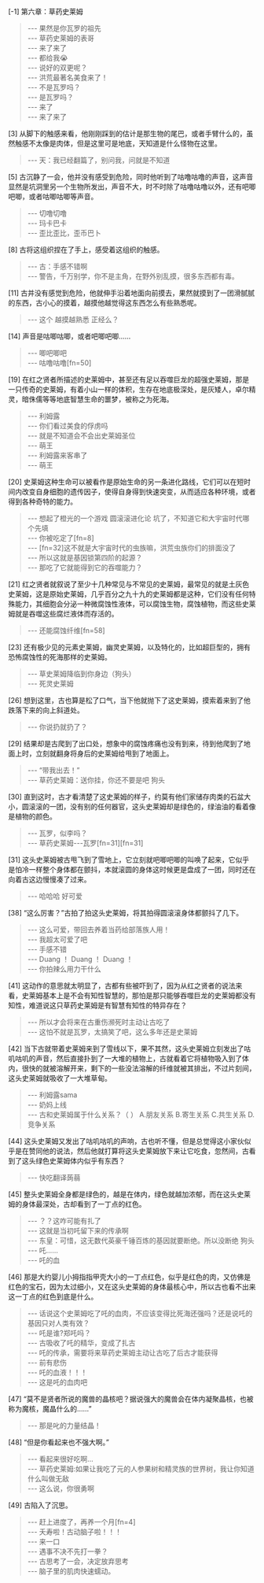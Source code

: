 
[-1] 第六章：草药史莱姆
>--- 果然是你瓦罗的祖先<br>
>--- 草药史莱姆的表哥<br>
>--- 来了来了<br>
>--- 都给我😭<br>
>--- 说好的双更呢？<br>
>--- 洪荒最著名美食来了！<br>
>--- 不是瓦罗吗？<br>
>--- 是瓦罗吗？<br>
>--- 来了<br>
>--- 来了来了<br>

[3] 从脚下的触感来看，他刚刚踩到的估计是那生物的尾巴，或者手臂什么的，虽然触感不太像是肉体，但是这里可是地底，天知道是什么怪物在这里。
>--- 天：我已经翻篇了，别问我，问就是不知道<br>

[5] 古沉静了一会，他并没有感受到危险，同时他听到了咕噜咕噜的声音，这声音显然是坑洞里另一个生物所发出，声音不大，时不时除了咕噜咕噜以外，还有吧唧吧唧，或者咕唧咕唧等声音。
>--- 切噜切噜<br>
>--- 玛卡巴卡<br>
>--- 歪比歪比，歪币巴卜<br>

[8] 古将这组织捏在了手上，感受着这组织的触感。
>--- 古：手感不错啊<br>
>--- 警告，千万别学，你不是主角，在野外别乱摸，很多东西都有毒。<br>

[11] 古并没有感觉到危险，他就伸手沿着地面向前摸去，果然就摸到了一团滑腻腻的东西，古小心的摸着，越摸他越觉得这东西怎么有些熟悉呢。
>--- 这个 越摸越熟悉 正经么？<br>

[14] 声音是咕唧咕唧，或者吧唧吧唧……
>--- 唧吧唧吧<br>
>--- 咕噜咕噜[fn=50]<br>

[19] 在红之贤者所描述的史莱姆中，甚至还有足以吞噬巨龙的超强史莱姆，那是一只传奇的史莱姆，有着小山一样的体积，生存在地底极深处，是灰矮人，卓尔精灵，暗侏儒等等地底智慧生命的噩梦，被称之为死海。
>--- 利姆露<br>
>--- 你们看过美食的俘虏吗<br>
>--- 就是不知道会不会出史莱姆圣位<br>
>--- 萌王<br>
>--- 利姆露来客串了<br>
>--- 萌王<br>

[20] 史莱姆这种生命可以被看作是原始生命的另一条进化路线，它们可以在短时间内改变自身细胞的遗传因子，使得自身得到快速突变，从而适应各种环境，或者得到各种奇特的能力。
>--- 想起了橙光的一个游戏
圆滚滚进化论
坑了，不知道它和大宇宙时代哪个先填<br>
>--- 你被吃定了[fn=8]<br>
>--- [fn=32]这不就是大宇宙时代的虫族嘛，洪荒虫族你们的排面没了<br>
>--- 所以这就是基因锁第四阶的起源？<br>
>--- 那吃了它就能得到它的吞噬能力？<br>

[21] 红之贤者就叙说了至少十几种常见与不常见的史莱姆，最常见的就是土灰色史莱姆，这是原始史莱姆，几乎百分之九十九的史莱姆都是这种，它们没有任何特殊能力，其细胞会分泌一种微腐蚀性液体，可以腐蚀生物，腐蚀植物，而这些史莱姆就是吞噬这些腐烂液体而存活的。
>--- 还能腐蚀纤维[fn=58]<br>

[23] 还有极少见的元素史莱姆，幽灵史莱姆，以及特化的，比如超巨型的，拥有恐怖腐蚀性的死海那样的史莱姆。
>--- 草史莱姆降临到你身边（狗头）<br>
>--- 死灵史莱姆<br>

[26] 想到这里，古也算是松了口气，当下他就抛下了这史莱姆，摸索着来到了他跌落下来的向上斜道处。
>--- 你说扔就扔了？<br>

[29] 结果却是古爬到了出口处，想象中的腐蚀疼痛也没有到来，待到他爬到了地面上时，立刻就翻身将身后的史莱姆给甩到了地面上。
>--- “带我出去！”<br>
>--- 草药史莱姆：送你挂，你还不要是吧  狗头<br>

[30] 直到这时，古才看清楚了这史莱姆的样子，约莫有他们家储存肉类的石盆大小，圆滚滚的一团，没有别的任何器官，这头史莱姆却是绿色的，绿油油的看着像是植物的颜色。
>--- 瓦罗，似李吗？<br>
>--- 草药史莱姆---瓦罗[fn=31][fn=31]<br>

[31] 这头史莱姆被古甩飞到了雪地上，它立刻就吧唧吧唧的叫唤了起来，它似乎是怕冷一样整个身体都在颤抖，本就滚圆的身体这时候更是盘成了一团，同时还在向着古这边慢慢凑了过来。
>--- 哈哈哈 好可爱<br>

[38] “这么厉害？”古拍了拍这头史莱姆，将其拍得圆滚滚身体都颤抖了几下。
>--- 这么可爱，带回去养着当药给部落族人用！<br>
>--- 我超太可爱了吧<br>
>--- 手感不错<br>
>--- Duang ！ Duang ！ Duang ！<br>
>--- 你拍辣么用力干什么<br>

[41] 这动作的意思就太明显了，古都有些被吓到了，因为从红之贤者的说法来看，史莱姆基本上是不会有知性智慧的，那怕是那只能够吞噬巨龙的史莱姆都没有知性，难道说这只草药史莱姆是有智慧有知性的特异存在？
>--- 所以才会将来在古重伤濒死时主动让古吃了<br>
>--- 这怕不就是瓦罗，太搞笑了吧，这么多年还是史莱姆<br>

[42] 当下古就带着史莱姆来到了雪线以下，果不其然，这头史莱姆立刻发出了咕叽咕叽的声音，然后直接扑到了一大堆的植物上，古就看着它将植物吸入到了体内，很快的就被溶解开来，剩下的一些没法溶解的纤维就被其排出，不过片刻间，这头史莱姆就吸收了一大堆草甸。
>--- 利姆露sama<br>
>--- 奶妈上线<br>
>--- 古和史莱姆属于什么关系？（   ）
A.朋友关系
B.寄生关系
C.共生关系
D.竞争关系<br>

[44] 这头史莱姆又发出了咕叽咕叽的声响，古也听不懂，但是总觉得这小家伙似乎是在赞同他的说法，然后他就打算将这头史莱姆放下来让它吃食，忽然间，古看到了这头绿色史莱姆体内似乎有东西？
>--- 快吃翻译蒟蒻<br>

[45] 整头史莱姆全身都是绿色的，越是在体内，绿色就越加浓郁，而在这头史莱姆的身体最深处，古却看到了一丁点的红色。
>--- ？？这咋可能有扎了<br>
>--- 这就是当初吒留下来的传承啊<br>
>--- 东皇：可惜，这无数代英豪千锤百炼的基因就要断绝。所以没断绝  狗头<br>
>--- 吒……<br>
>--- 吒的血<br>

[46] 那是大约婴儿小拇指指甲壳大小的一丁点红色，似乎是红色的肉，又仿佛是红色的宝石，因为太过细小，又在这头史莱姆的身体最核心中，所以古也看不出来这一丁点的红色到底是什么。
>--- 话说这个史莱姆吃了吒的血肉，不应该变得比死海还强吗？还是说吒的基因只对人类有效？<br>
>--- 吒是谁?郑吒吗？<br>
>--- 古吸收了吒的精华，变成了扎古<br>
>--- 吒的传承，需要将来草药史莱姆主动让古吃了后古才能获得<br>
>--- 前有悲伤<br>
>--- 吒的血液！！！<br>
>--- 这是吒的血肉吧<br>

[47] “莫不是贤者所说的魔兽的晶核吧？据说强大的魔兽会在体内凝聚晶核，也被称为魔核，魔晶什么的……”
>--- 那是叱的力量结晶！<br>

[48] “但是你看起来也不强大啊。”
>--- 看起来很好吃啊...<br>
>--- 草药史莱姆:如果让我吃了元的人参果树和精灵族的世界树，我让你知道什么叫做无敌<br>
>--- 这么说，你很勇啊<br>

[49] 古陷入了沉思。
>--- 赶上进度了，再养一个月[fn=4]<br>
>--- 夭寿啦！古动脑子啦！！！<br>
>--- 来一口<br>
>--- 遇事不决不先打一拳？<br>
>--- 古思考了一会，决定放弃思考<br>
>--- 脑子里的肌肉快速蠕动。<br>
